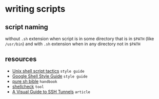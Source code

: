 # writing scripts

## script naming

without `.sh` extension when script is in some directory that is in `$PATH`
(like `/usr/bin`) and with `.sh` extension when in any directory not in `$PATH`

## resources

- [Unix shell script tactics](https://github.com/SixArm/unix-shell-script-tactics) `style guide`
- [Google Shell Style Guide](https://google.github.io/styleguide/shellguide.html) `style guide`
- [pure sh bible](https://github.com/dylanaraps/pure-sh-bible) `handbook`
- [shellcheck](https://www.shellcheck.net/) `tool`
- [A Visual Guide to SSH Tunnels](https://iximiuz.com/en/posts/ssh-tunnels/) `article`